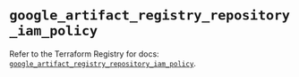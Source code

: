 # `google_artifact_registry_repository_iam_policy`

Refer to the Terraform Registry for docs: [`google_artifact_registry_repository_iam_policy`](https://registry.terraform.io/providers/hashicorp/google-beta/5.35.0/docs/resources/google_artifact_registry_repository_iam_policy).
